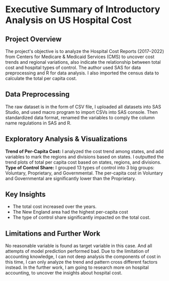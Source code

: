 # Executive Summary of Introductory Analysis on US Hospital Cost
## Project Overview
The project's objective is to analyze the Hospital Cost Reports (2017–2022) from Centers for Medicare & Medicaid Services (CMS) to uncover cost trends and regional variations, also indicate the relationship between total cost and hospital types of control. The author used SAS for data preprocessing and R for data analysis.
I also imported the census data to calculate the total per capita cost.
## Data Preprocessing
The raw dataset is in the form of CSV file, I uploaded all datasets into SAS Studio, and used macro program to import CSVs into SAS console. Then standardized data format, renamed the variables to comply the column name regulations in SAS and R.
## Exploratory Analysis & Visualizations
**Trend of Per-Capita Cost:** I analyzed the cost trend among states, and add variables to mark the regions and divisions based on states. I outputted the trend plots of total per capita cost based on states, regions, and divisions.
**Type of Control Share:**
I grouped 13 types of control into 3 big groups: Voluntary, Proprietary, and Governmental. The per-capita cost in Voluntary and Governmental are significantly lower than the Proprietary.
## Key Insights
- The total cost increased over the years.
- The New England area had the highest per-capita cost
- The type of control share significantly impacted on the total cost.
## Limitations and Further Work
No reasonable variable is found as target variable in this case. And all attempts of model prediction performed bad.
Due to the limitation of accounting knowledge, I can not deep analysis the components of cost in this time, I can only analyze the trend and pattern cross different factors instead. In the further work, I am going to research more on hospital accounting, to uncover the insights about hospital cost.
